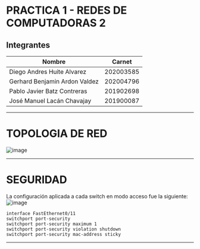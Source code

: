 # PRACTICA 1 - REDES DE COMPUTADORAS 2
## Integrantes
| Nombre   | Carnet    |
|----------|----------|
| Diego Andres Huite Alvarez  | 202003585  |
| Gerhard Benjamin Ardon Valdez  | 202004796  |
| Pablo Javier Batz Contreras  | 201902698  |
| José Manuel Lacán Chavajay   | 201900087  |

---

# TOPOLOGIA DE RED

![image](https://github.com/user-attachments/assets/63acb9a8-175c-4348-8e78-468803b97497)


---
# SEGURIDAD
La configuración aplicada a cada switch en modo acceso fue la siguiente:
![image](https://github.com/user-attachments/assets/29f9fa1a-fdf4-4bdb-96a3-298b1b6559d0)


```console
interface FastEthernet0/11 
switchport port-security
switchport port-security maximum 1
switchport port-security violation shutdown
switchport port-security mac-address sticky
```

---
